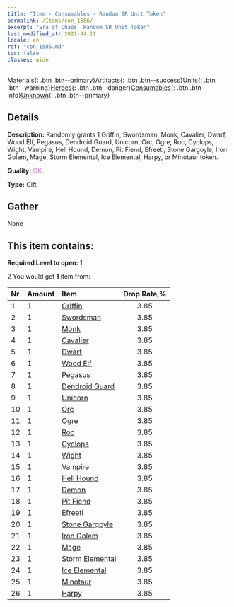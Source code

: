 ```yaml
---
title: "Item - Consumables - Random SR Unit Token"
permalink: /Items/con_1586/
excerpt: "Era of Chaos  Random SR Unit Token"
last_modified_at: 2021-04-11
locale: en
ref: "con_1586.md"
toc: false
classes: wide
---
```

 [Materials](/Items/){: .btn .btn--primary}[Artifacts](/Items/Artifacts/){: .btn .btn--success}[Units](/Items/Units/){: .btn .btn--warning}[Heroes](/Items/Heroes/){: .btn .btn--danger}[Consumables](/Items/Consumables/){: .btn .btn--info}[Unknown](/Items/Unknown/){: .btn .btn--primary}

## Details
 **Description:** Randomly grants 1 Griffin, Swordsman, Monk, Cavalier, Dwarf, Wood Elf, Pegasus, Dendroid Guard, Unicorn, Orc, Ogre, Roc, Cyclops, Wight, Vampire, Hell Hound, Demon, Pit Fiend, Efreeti, Stone Gargoyle, Iron Golem, Mage, Storm Elemental, Ice Elemental, Harpy, or Minotaur token.

 **Quality:** <span style="color: #DA70D6">OK</span>

 **Type:** Gift

## Gather

  None

## This item contains:

 **Required Level to open:** 1

 2 You would get **1** item  from:

  | Nr | Amount |     Item    | Drop Rate,% |
  |:---|:-------|:------------|:---------:|
  | 1 | 1 | [Griffin](/Items/unt_192/) | 3.85 | 
  | 2 | 1 | [Swordsman](/Items/unt_193/) | 3.85 | 
  | 3 | 1 | [Monk](/Items/unt_194/) | 3.85 | 
  | 4 | 1 | [Cavalier ](/Items/unt_195/) | 3.85 | 
  | 5 | 1 | [Dwarf](/Items/unt_200/) | 3.85 | 
  | 6 | 1 | [Wood Elf](/Items/unt_201/) | 3.85 | 
  | 7 | 1 | [Pegasus](/Items/unt_202/) | 3.85 | 
  | 8 | 1 | [Dendroid Guard](/Items/unt_203/) | 3.85 | 
  | 9 | 1 | [Unicorn](/Items/unt_204/) | 3.85 | 
  | 10 | 1 | [Orc](/Items/unt_219/) | 3.85 | 
  | 11 | 1 | [Ogre](/Items/unt_220/) | 3.85 | 
  | 12 | 1 | [Roc](/Items/unt_221/) | 3.85 | 
  | 13 | 1 | [Cyclops](/Items/unt_222/) | 3.85 | 
  | 14 | 1 | [Wight](/Items/unt_210/) | 3.85 | 
  | 15 | 1 | [Vampire](/Items/unt_211/) | 3.85 | 
  | 16 | 1 | [Hell Hound](/Items/unt_228/) | 3.85 | 
  | 17 | 1 | [Demon](/Items/unt_229/) | 3.85 | 
  | 18 | 1 | [Pit Fiend](/Items/unt_230/) | 3.85 | 
  | 19 | 1 | [Efreeti](/Items/unt_231/) | 3.85 | 
  | 20 | 1 | [Stone Gargoyle](/Items/unt_236/) | 3.85 | 
  | 21 | 1 | [Iron Golem](/Items/unt_237/) | 3.85 | 
  | 22 | 1 | [Mage](/Items/unt_238/) | 3.85 | 
  | 23 | 1 | [Storm Elemental](/Items/unt_263/) | 3.85 | 
  | 24 | 1 | [Ice Elemental](/Items/unt_264/) | 3.85 | 
  | 25 | 1 | [Minotaur](/Items/unt_248/) | 3.85 | 
  | 26 | 1 | [Harpy](/Items/unt_245/) | 3.85 | 
